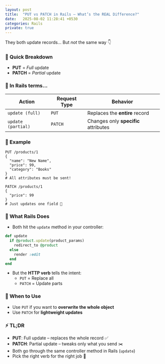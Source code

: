```yaml
---
layout: post
title:  "PUT vs PATCH in Rails – What’s the REAL Difference?"
date:   2025-08-02 11:28:41 +0530
categories: Rails
private: true
---
```


They both update records…
But *not* the same way 👇

### 🚨 Quick Breakdown

- **PUT** = *Full* update
- **PATCH** = *Partial* update

### 🧠 In Rails terms…

| Action              | Request Type | Behavior                              |
|--------------------|--------------|----------------------------------------|
| `update (full)`    | `PUT`        | Replaces the **entire** record        |
| `update (partial)` | `PATCH`      | Changes only **specific** attributes  |

### 🔧 Example

```http
PUT /products/1
{
  "name": "New Name",
  "price": 99,
  "category": "Books"
}
# All attributes must be sent!

PATCH /products/1
{
  "price": 99
}
# Just updates one field 🧼
```

### 🧪 What Rails Does

- Both hit the `update` method in your controller:

```ruby
def update
  if @product.update(product_params)
    redirect_to @product
  else
    render :edit
  end
end
```

- But the **HTTP verb** tells the intent:
  - `PUT` = Replace all
  - `PATCH` = Update parts

### 🎯 When to Use

- Use `PUT` if you want to **overwrite the whole object**
- Use `PATCH` for **lightweight updates**

### ⚡ TL;DR

- **PUT**: Full update – replaces the whole record ✅
- **PATCH**: Partial update – tweaks only what you send ✂️
- Both go through the same controller method in Rails (`update`)
- Pick the right verb for the right job 💪

